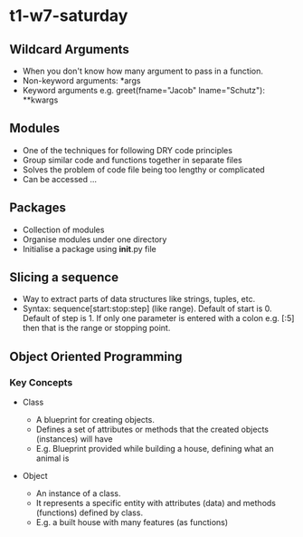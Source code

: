 # t1-w7-saturday

## Wildcard Arguments
- When you don't know how many argument to pass in a function.
- Non-keyword arguments: *args
- Keyword arguments e.g. greet(fname="Jacob" lname="Schutz"): **kwargs

## Modules
- One of the techniques for following DRY code principles
- Group similar code and functions together in separate files
- Solves the problem of code file being too lengthy or complicated
- Can be accessed ...

## Packages
- Collection of modules
- Organise modules under one directory
- Initialise a package using __init__.py file 

## Slicing a sequence
- Way to extract parts of data structures like strings, tuples, etc. 
- Syntax: sequence[start:stop:step] (like range). Default of start is 0. Default of step is 1. If only one parameter is entered with a colon e.g. [:5] then that is the range or stopping point.

## Object Oriented Programming 

### Key Concepts
- Class
	- A blueprint for creating objects.
	- Defines a set of attributes or methods that the created objects (instances) will have
	- E.g. Blueprint provided while building a house, defining what an animal is

- Object 
	- An instance of a class. 
	- It represents a specific entity with attributes (data) and methods (functions) defined by class. 
	- E.g. a built house with many features (as functions)